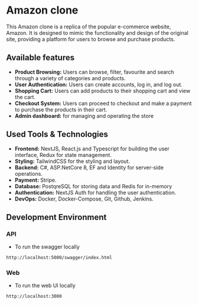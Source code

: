 # Amazon clone

This Amazon clone is a replica of the popular e-commerce website, Amazon. It is designed to mimic the functionality and design of the original site, providing a platform for users to browse and purchase products.

## Available features

- **Product Browsing:** Users can browse, filter, favourite and search through a variety of categories and products.
- **User Authentication:** Users can create accounts, log in, and log out.
- **Shopping Cart:** Users can add products to their shopping cart and view the cart.
- **Checkout System:** Users can proceed to checkout and make a payment to purchase the products in their cart.
- **Admin dashboard:** for managing and operating the store

## Used Tools & Technologies

- **Frontend:** NextJS, React.js and Typescript for building the user interface, Redux for state management.
- **Styling:** TailwindCSS for the styling and layout.
- **Backend:** C#, ASP.NetCore 8, EF and Identity for server-side operations.
- **Payment:** Stripe.
- **Database:** PostqreSQL for storing data and Redis for in-memory
- **Authentication:** NextJS Auth for handling the user authentication.
- **DevOps:** Docker, Docker-Compose, Git, Github, Jenkins.

## Development Environment

### API

- To run the swagger locally

```bash
http://localhost:5000/swagger/index.html
```

### Web

- To run the web UI locally

```bash
http://localhost:3000
```
